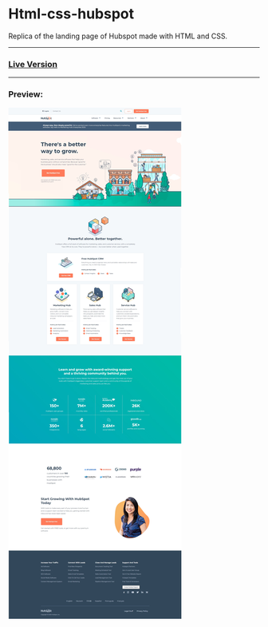 # Html-css-hubspot
Replica of the landing page of Hubspot made with HTML and CSS.
***
### [Live Version](https://gianluigivitale.github.io/html-css-hubspot/)
***
### Preview:
![Preview](img/preview.jpg "Preview")
